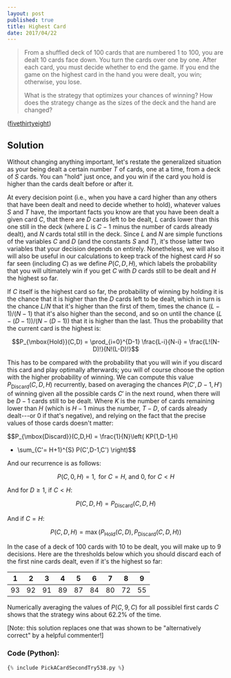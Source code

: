 ```yaml
---
layout: post
published: true
title: Highest Card
date: 2017/04/22
---
```


>From a shuffled deck of 100 cards that are numbered 1 to 100, you are dealt 10 cards face down. You turn the cards over one by one. After each card, you must decide whether to end the game. If you end the game on the highest card in the hand you were dealt, you win; otherwise, you lose.
>
>What is the strategy that optimizes your chances of winning? How does the strategy change as the sizes of the deck and the hand are changed?

<!--more-->

([fivethirtyeight](https://fivethirtyeight.com/features/pick-a-card-any-card/))

## Solution

Without changing anything important, let's restate the generalized situation as your being dealt a certain number $T$ of cards, one at a time, from a deck of $S$ cards. You can "hold" just once, and you win if the card you hold is higher than the cards dealt before or after it.

At every decision point (i.e., when you have a card higher than any others that have been dealt and need to decide whether to hold), whatever values $S$ and $T$ have, the important facts you know are that you have been dealt a given card $C$, that there are $D$ cards left to be dealt, $L$ cards lower than this one still in the deck (where $L$ is $C-1$ minus the number of cards already dealt), and $N$ cards total still in the deck.  Since $L$ and $N$ are simple functions of the variables $C$ and $D$ (and the constants $S$ and $T$), it's those latter two variables that your decision depends on entirely. Nonetheless, we will also it will also be useful in our calculations to keep track of the highest card $H$ so far seen (including $C$) as we define $P(C,D,H)$, which labels the probability that you will ultimately win if you get $C$ with $D$ cards still to be dealt and $H$ the highest so far.

If $C$ itself is the highest card so far, the probability of winning by holding it is the chance that it is higher than the $D$ cards left to be dealt, which in turn is the chance $L/N$ that it's higher than the first of them, times the chance $(L-1)/(N-1)$ that it's also higher than the second, and so on until the chance $(L-(D-1))/(N-(D-1))$ that it is higher than the last. Thus the probability that the current card is the highest is:

$$P_{\mbox{Hold}}(C,D) = \prod_{i=0}^{D-1} \frac{L-i}{N-i} =
\frac{L!(N-D)!}{N!(L-D)!}$$

This has to be compared with the probability that you will win if you discard this card and play optimally afterwards; you will of course choose the option with the higher probability of winning. We can compute this value $P_{\mbox{Discard}}(C,D,H)$ recurrently, based on averaging the chances $P(C',D-1,H')$ of winning given all the possible cards $C'$ in the next round, when there will be $D-1$ cards still to be dealt. Where $K$ is the number of cards remaining lower than $H$ (which is $H-1$ minus the number, $T-D$, of cards already dealt---or 0 if that's negative), and relying on the fact that the precise values of those cards doesn't matter:

$$P_{\mbox{Discard}}(C,D,H) = \frac{1}{N}\left( KP(1,D-1,H) 
+ \sum_{C'= H+1}^{S} P(C',D-1,C') \right)$$

And our recurrence is as follows:

$$P(C,0,H) = 1, \mbox{ for } C=H\mbox{, and }0 \mbox{, for } C \lt H$$

And for $D\geq 1$, if $C \lt H$:

$$P(C,D,H) = P_{\mbox{Discard}}(C,D,H)$$

And if $C=H$:

$$P(C,D,H) = \max(P_{\mbox{Hold}}(C,D),P_{\mbox{Discard}}(C,D,H))$$

In the case of a deck of $100$ cards with $10$ to be dealt, you will make up to $9$ decisions. Here are the thresholds below which you should discard each of the first nine cards dealt, even if it's the highest so far:

 | 1  | 2  | 3  | 4  | 5  | 6  | 7  | 8  | 9   |
 |----|----|----|----|----|----|----|----|-----|
 | 93 | 92 | 91 | 89 | 87 | 84 | 80 | 72 | 55  |
 
Numerically averaging the values of $P(C,9,C)$ for all possiblel first cards $C$ shows that the strategy wins about $62.2\%$ of the time.
 
 [Note: this solution replaces one that was shown to be "alternatively correct" by a helpful commenter!]
 
### Code (Python):

```python
{% include PickACardSecondTry538.py %}
```

<br>
 
